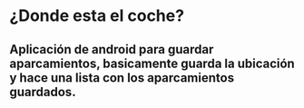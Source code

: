 # ¿Donde esta el coche?
## Aplicación de android para guardar aparcamientos, basicamente guarda la ubicación y hace una lista con los aparcamientos guardados.
